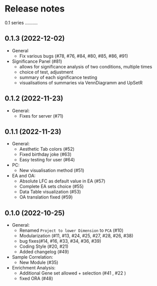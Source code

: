 Release notes
=============


0.1 series
..........


0.1.3 (2022-12-02)
-------------------
* General
   * Fix various bugs (#78, #76, #84, #80, #85, #86, #91)
* Significance Panel (#81)
    * allows for significance analysis of two conditions, multiple times
    * choice of test, adjustment
    * summary of each significance testing
    * visualisations of summaries via VennDiagramm and UpSetR


0.1.2 (2022-11-23)
-------------------
* General:
    * Fixes for server (#71)


0.1.1 (2022-11-23)
-------------------
* General:
    * Aesthetic Tab colors (#52)
    * Fixed birthday joke (#63)
    * Easy testing for user (#64)
* PC:
    * New visualisation method (#51)
* EA and OA:
    * Absolute LFC as default value in EA (#57)
    * Complete EA sets choice (#55)
    *  Data Table visualization (#53)
    * OA translation fixed (#59)


0.1.0 (2022-10-25)
-------------------
* General:
  * Renamed `Project to lower Dimension` to `PCA` (#10)
  * Modularization (#11, #13, #24, #25, #27, #28, #26, #38)
  * bug fixes(#14, #16, #33, #34, #36, #39)
  * Coding Style (#20, #21)
  * Added changelog (#49)
* Sample Correlation:
  * New Module (#35)
* Enrichment Analysis:
  * Additional Gene set allowed + selection (#41 , #22 )
  * fixed ORA (#48)

